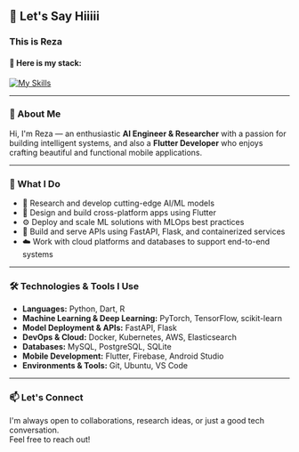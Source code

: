 ## 👋 Let's Say Hiiiii  
### This is Reza  
#### 🚀 Here is my stack:

[![My Skills](https://skillicons.dev/icons?i=py,r,sklearn,opencv,pytorch,tensorflow,docker,kubernetes,fastapi,flask,elasticsearch,aws,mysql,postgres,sqlite,git,ubuntu,dart,flutter,androidstudio,vscode,firebase)](https://skillicons.dev)

---

### 🧠 About Me

Hi, I'm Reza — an enthusiastic **AI Engineer & Researcher** with a passion for building intelligent systems, and also a **Flutter Developer** who enjoys crafting beautiful and functional mobile applications.

---

### 💼 What I Do

- 🔬 Research and develop cutting-edge AI/ML models  
- 📱 Design and build cross-platform apps using Flutter  
- ⚙️ Deploy and scale ML solutions with MLOps best practices  
- 🚀 Build and serve APIs using FastAPI, Flask, and containerized services  
- ☁️ Work with cloud platforms and databases to support end-to-end systems

---

### 🛠️ Technologies & Tools I Use

- **Languages:** Python, Dart, R  
- **Machine Learning & Deep Learning:** PyTorch, TensorFlow, scikit-learn  
- **Model Deployment & APIs:** FastAPI, Flask  
- **DevOps & Cloud:** Docker, Kubernetes, AWS, Elasticsearch  
- **Databases:** MySQL, PostgreSQL, SQLite  
- **Mobile Development:** Flutter, Firebase, Android Studio  
- **Environments & Tools:** Git, Ubuntu, VS Code  

---

### 📫 Let's Connect

I'm always open to collaborations, research ideas, or just a good tech conversation.  
Feel free to reach out!
